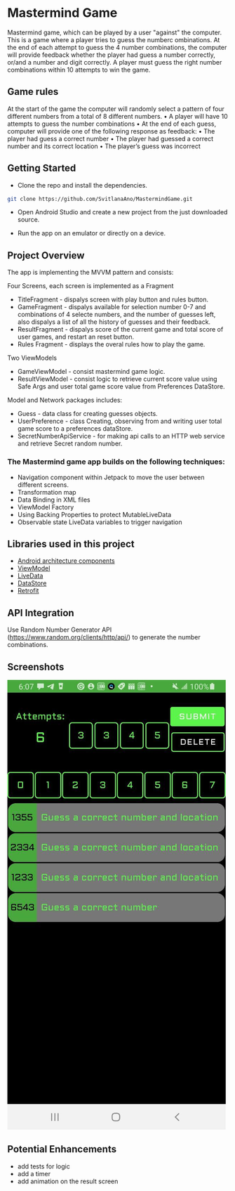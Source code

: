 # Mastermind Game

 Mastermind game, which can be played by a user "against" the computer. This is a game where a player tries to guess the numberc ombinations.
 At the end of each attempt to guess the 4 number combinations, the computer will provide feedback whether the player had guess a number correctly, 
 or/and a number and digit correctly. A player must guess the right number combinations within 10 attempts to win the game.


 ## Game rules

At the start of the game the computer will randomly select a pattern of four different numbers from a total of 8 different numbers.
• A player will have 10 attempts to guess the number combinations
• At the end of each guess, computer will provide one of the following response
as feedback:
• The player had guess a correct number
• The player had guessed a correct number and its correct location
• The player’s guess was incorrect

## Getting Started

- Clone the repo and install the dependencies.

```bash
git clone https://github.com/SvitlanaAno/MastermindGame.git
```

- Open Android Studio and create a new project from the just downloaded source.

- Run the app on an emulator or directly on a device.

## Project Overview
The app is implementing the MVVM pattern and consists:

Four Screens, each screen is implemented as a Fragment
- TitleFragment - dispalys screen with play button and rules button.
- GameFragment -  dispalys available for selection number 0-7 and combinations of 4 selecte numbers, and the number of guesses left, also dispalys a list of all the  history of guesses and their feedback. 
- ResultFragment - dispalys score of the current game and total score of user games, and restart an reset button.
- Rules Fragment - displays the overal rules how to play the game.

Two ViewModels
- GameViewModel - consist mastermind game logic.
- ResultViewModel - consist logic to retrieve current score value using Safe Args and user total game score value from Preferences DataStore.

Model and Network packages includes:
- Guess - data class for creating guesses objects.
- UserPreference - class Creating, observing from and writing user total game score to a preferences dataStore.
- SecretNumberApiService -  for making api calls to an HTTP web service and retrieve Secret random number.


### The Mastermind game app builds on the following techniques:
* Navigation component within Jetpack to move the user between different screens.
* Transformation map
* Data Binding in XML files
* ViewModel Factory
* Using Backing Properties to protect MutableLiveData
* Observable state LiveData variables to trigger navigation


## Libraries used in this project
- [Android architecture components](https://developer.android.com/topic/libraries/architecture/index.html)
- [ViewModel](https://developer.android.com/topic/libraries/architecture/viewmodel.html)
- [LiveData](https://developer.android.com/topic/libraries/architecture/livedata.html)
- [DataStore](https://developer.android.com/topic/libraries/architecture/datastore.html) 
- [Retrofit](https://github.com/square/retrofit)

## API Integration
Use Random Number Generator API (https://www.random.org/clients/http/api/) to generate the number combinations.

## Screenshots
![Alt Text](demo/img.png)

## Potential Enhancements
-  add tests for logic
-  add a timer
-  add animation on the result screen


